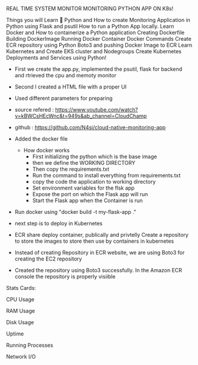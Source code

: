 REAL TIME SYSTEM MONITOR MONITORING PYTHON APP ON K8s!

Things you will Learn 🤯
Python and How to create Monitoring Application in Python using Flask and psutil
How to run a Python App locally.
Learn Docker and How to containerize a Python application
Creating Dockerfile
Building DockerImage
Running Docker Container
Docker Commands
Create ECR repository using Python Boto3 and pushing Docker Image to ECR
Learn Kubernetes and Create EKS cluster and Nodegroups
Create Kubernetes Deployments and Services using Python!

- First we create the app.py, implemented the psutil, flask for backend and rtrieved the cpu and memoty monitor
- Second I created a HTML file with a proper UI
- Used different parameters for preparing 
- source refered : https://www.youtube.com/watch?v=kBWCsHEcWnc&t=949s&ab_channel=CloudChamp
- github : https://github.com/N4si/cloud-native-monitoring-app
- Added the docker file
    - How docker works
        - First initializing the python which is the base image
        - then we define the WORKING DIRECTORY
        - Then copy the requirements.txt 
        - Run the command to install everything from requirements.txt
        - copy the code the application to working directory
        - Set environment variables for the flsk app
        - Expose the port on which the Flask app will run
        - Start the Flask app when the Container is run

- Run docker using  "docker build -t my-flask-app ."

- next step is to deploy in Kubernetes

- ECR share deploy container, publically and privtelly Create a repository to store the images to store then use by containers in kubernetes  

- Instead of creating Repository in ECR website, we are using Boto3 for creating the EC2 repository

- Created the repository using Boto3 successfully. In the Amazon ECR console the repository is properly visiible

Stats Cards:

CPU Usage

RAM Usage

Disk Usage

Uptime

Running Processes

Network I/O

